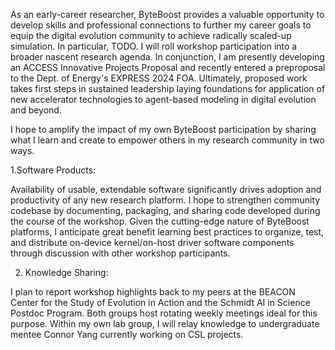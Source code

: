 As an early-career researcher, ByteBoost provides a valuable opportunity to develop skills and professional connections to further my career goals to equip the digital evolution community to achieve radically scaled-up simulation.
In particular, TODO.
I will roll workshop participation into a broader nascent research agenda.
In conjunction, I am presently developing an ACCESS Innovative Projects Proposal and recently entered a preproposal to the Dept. of Energy's EXPRESS 2024 FOA.
Ultimately, proposed work takes first steps in sustained leadership laying foundations for application of new accelerator technologies to agent-based modeling in digital evolution and beyond.


I hope to amplify the impact of my own ByteBoost participation by sharing what I learn and create to empower others in my research community in two ways.

1.Software Products:

Availability of usable, extendable software significantly drives adoption and productivity of any new research platform.
I hope to strengthen community codebase by documenting, packaging, and sharing code developed during the course of the workshop.
Given the cutting-edge nature of ByteBoost platforms, I anticipate great benefit learning best practices to organize, test, and distribute on-device kernel/on-host driver software components through discussion with other workshop participants.

2. Knowledge Sharing:

I plan to report workshop highlights back to my peers at the BEACON Center for the Study of Evolution in Action and the Schmidt AI in Science Postdoc Program.
Both groups host rotating weekly meetings ideal for this purpose.
Within my own lab group, I will relay knowledge to undergraduate mentee Connor Yang currently working on CSL projects.
